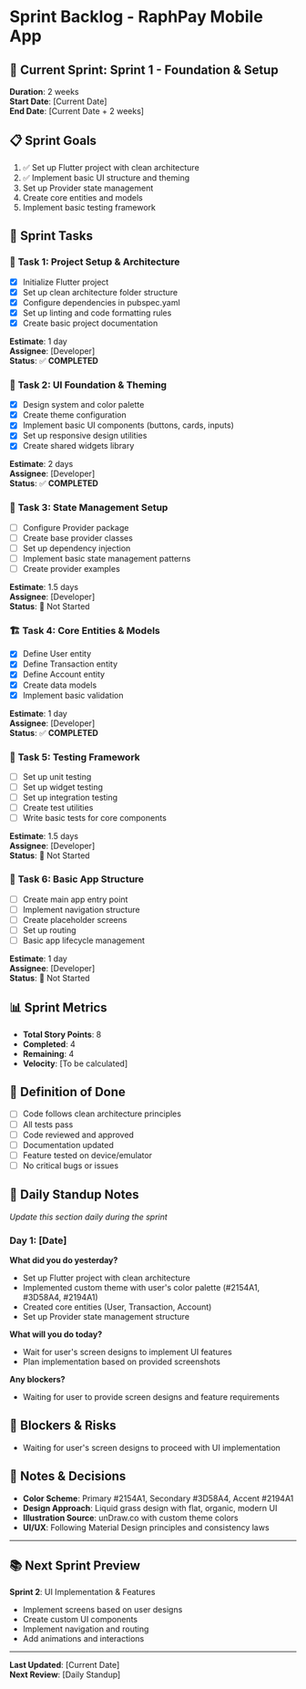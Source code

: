 # Sprint Backlog - RaphPay Mobile App

## 🎯 Current Sprint: Sprint 1 - Foundation & Setup
**Duration**: 2 weeks  
**Start Date**: [Current Date]  
**End Date**: [Current Date + 2 weeks]

## 📋 Sprint Goals
1. ✅ Set up Flutter project with clean architecture
2. ✅ Implement basic UI structure and theming
3. Set up Provider state management
4. Create core entities and models
5. Implement basic testing framework

## 🚀 Sprint Tasks

### 🔧 **Task 1: Project Setup & Architecture**
- [x] Initialize Flutter project
- [x] Set up clean architecture folder structure
- [x] Configure dependencies in pubspec.yaml
- [x] Set up linting and code formatting rules
- [x] Create basic project documentation

**Estimate**: 1 day  
**Assignee**: [Developer]  
**Status**: ✅ **COMPLETED**

### 🎨 **Task 2: UI Foundation & Theming**
- [x] Design system and color palette
- [x] Create theme configuration
- [x] Implement basic UI components (buttons, cards, inputs)
- [x] Set up responsive design utilities
- [x] Create shared widgets library

**Estimate**: 2 days  
**Assignee**: [Developer]  
**Status**: ✅ **COMPLETED**

### 🧩 **Task 3: State Management Setup**
- [ ] Configure Provider package
- [ ] Create base provider classes
- [ ] Set up dependency injection
- [ ] Implement basic state management patterns
- [ ] Create provider examples

**Estimate**: 1.5 days  
**Assignee**: [Developer]  
**Status**: 🔴 Not Started

### 🏗️ **Task 4: Core Entities & Models**
- [x] Define User entity
- [x] Define Transaction entity
- [x] Define Account entity
- [x] Create data models
- [x] Implement basic validation

**Estimate**: 1 day  
**Assignee**: [Developer]  
**Status**: ✅ **COMPLETED**

### 🧪 **Task 5: Testing Framework**
- [ ] Set up unit testing
- [ ] Set up widget testing
- [ ] Set up integration testing
- [ ] Create test utilities
- [ ] Write basic tests for core components

**Estimate**: 1.5 days  
**Assignee**: [Developer]  
**Status**: 🔴 Not Started

### 📱 **Task 6: Basic App Structure**
- [ ] Create main app entry point
- [ ] Implement navigation structure
- [ ] Create placeholder screens
- [ ] Set up routing
- [ ] Basic app lifecycle management

**Estimate**: 1 day  
**Assignee**: [Developer]  
**Status**: 🔴 Not Started

## 📊 Sprint Metrics
- **Total Story Points**: 8
- **Completed**: 4
- **Remaining**: 4
- **Velocity**: [To be calculated]

## 🎯 Definition of Done
- [ ] Code follows clean architecture principles
- [ ] All tests pass
- [ ] Code reviewed and approved
- [ ] Documentation updated
- [ ] Feature tested on device/emulator
- [ ] No critical bugs or issues

## 🔄 Daily Standup Notes
*Update this section daily during the sprint*

### Day 1: [Date]
**What did you do yesterday?**
- Set up Flutter project with clean architecture
- Implemented custom theme with user's color palette (#2154A1, #3D58A4, #2194A1)
- Created core entities (User, Transaction, Account)
- Set up Provider state management structure

**What will you do today?**
- Wait for user's screen designs to implement UI features
- Plan implementation based on provided screenshots

**Any blockers?**
- Waiting for user to provide screen designs and feature requirements

## 🚧 Blockers & Risks
- Waiting for user's screen designs to proceed with UI implementation

## 📝 Notes & Decisions
- **Color Scheme**: Primary #2154A1, Secondary #3D58A4, Accent #2194A1
- **Design Approach**: Liquid grass design with flat, organic, modern UI
- **Illustration Source**: unDraw.co with custom theme colors
- **UI/UX**: Following Material Design principles and consistency laws

---

## 📚 Next Sprint Preview
**Sprint 2**: UI Implementation & Features
- Implement screens based on user designs
- Create custom UI components
- Implement navigation and routing
- Add animations and interactions

---

**Last Updated**: [Current Date]  
**Next Review**: [Daily Standup]

